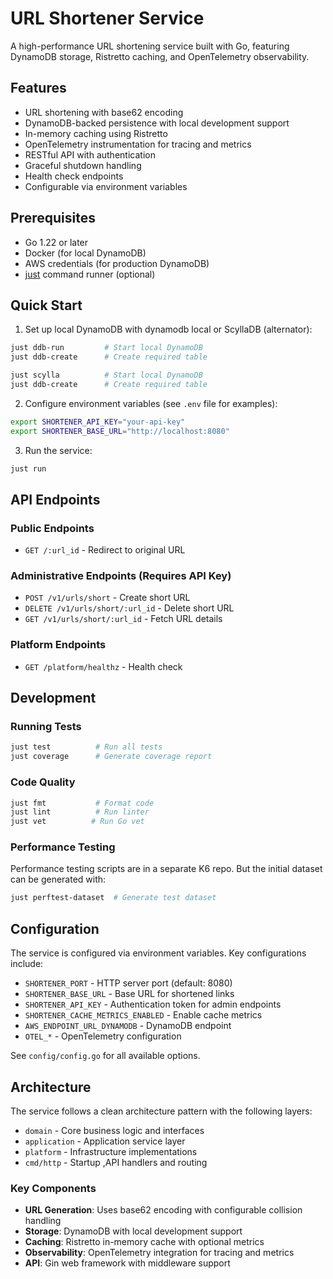 # URL Shortener Service

A high-performance URL shortening service built with Go, featuring DynamoDB storage, Ristretto caching, and OpenTelemetry observability.

## Features

- URL shortening with base62 encoding
- DynamoDB-backed persistence with local development support
- In-memory caching using Ristretto
- OpenTelemetry instrumentation for tracing and metrics
- RESTful API with authentication
- Graceful shutdown handling
- Health check endpoints
- Configurable via environment variables

## Prerequisites

- Go 1.22 or later
- Docker (for local DynamoDB)
- AWS credentials (for production DynamoDB)
- [just](https://github.com/casey/just) command runner (optional)

## Quick Start

1. Set up local DynamoDB with dynamodb local or ScyllaDB (alternator):
```bash
just ddb-run         # Start local DynamoDB
just ddb-create      # Create required table
```

```bash
just scylla          # Start local DynamoDB
just ddb-create      # Create required table
```

2. Configure environment variables (see `.env` file for examples):
```bash
export SHORTENER_API_KEY="your-api-key"
export SHORTENER_BASE_URL="http://localhost:8080"
```

3. Run the service:
```bash
just run
```

## API Endpoints

### Public Endpoints

- `GET /:url_id` - Redirect to original URL

### Administrative Endpoints (Requires API Key)

- `POST /v1/urls/short` - Create short URL
- `DELETE /v1/urls/short/:url_id` - Delete short URL
- `GET /v1/urls/short/:url_id` - Fetch URL details

### Platform Endpoints

- `GET /platform/healthz` - Health check

## Development

### Running Tests
```bash
just test          # Run all tests
just coverage      # Generate coverage report
```

### Code Quality
```bash
just fmt           # Format code
just lint          # Run linter
just vet          # Run Go vet
```

### Performance Testing

Performance testing scripts are in a separate K6 repo. But the initial dataset can be generated with:

```bash
just perftest-dataset  # Generate test dataset
```

## Configuration

The service is configured via environment variables. Key configurations include:

- `SHORTENER_PORT` - HTTP server port (default: 8080)
- `SHORTENER_BASE_URL` - Base URL for shortened links
- `SHORTENER_API_KEY` - Authentication token for admin endpoints
- `SHORTENER_CACHE_METRICS_ENABLED` - Enable cache metrics
- `AWS_ENDPOINT_URL_DYNAMODB` - DynamoDB endpoint
- `OTEL_*` - OpenTelemetry configuration

See `config/config.go` for all available options.

## Architecture

The service follows a clean architecture pattern with the following layers:

- `domain` - Core business logic and interfaces
- `application` - Application service layer
- `platform` - Infrastructure implementations
- `cmd/http` - Startup ,API handlers and routing

### Key Components

- **URL Generation**: Uses base62 encoding with configurable collision handling
- **Storage**: DynamoDB with local development support
- **Caching**: Ristretto in-memory cache with optional metrics
- **Observability**: OpenTelemetry integration for tracing and metrics
- **API**: Gin web framework with middleware support
